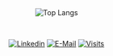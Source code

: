 
&nbsp;<div align="center">
  ![Top Langs](https://github-readme-stats.vercel.app/api/top-langs/?username=pthiagodev&layout=compact&theme=nord)
</div>

&nbsp;<div align="center">
  [![Linkedin](https://img.shields.io/badge/linked-in-369?style=flat-square&logo=linkedin&logoColor=white&color=blue)](https://www.linkedin.com/in/pthiagodeassis/)
  [![E-Mail](https://img.shields.io/badge/email-reveal-2a8?style=flat-square&logo=gmail&logoColor=white)](mailto:pthiagodeassis@gmail.com)
  [![Visits](https://komarev.com/ghpvc/?username=pthiagodev&logo=GitHub&label=github%20visits&color=336699&logoColor=white&style=flat-square)](https://github.com/pthiagodev)
</div>
